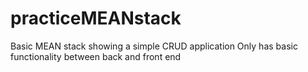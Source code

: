 # practiceMEANstack

Basic MEAN stack showing a simple CRUD application
Only has basic functionality between back and front end
